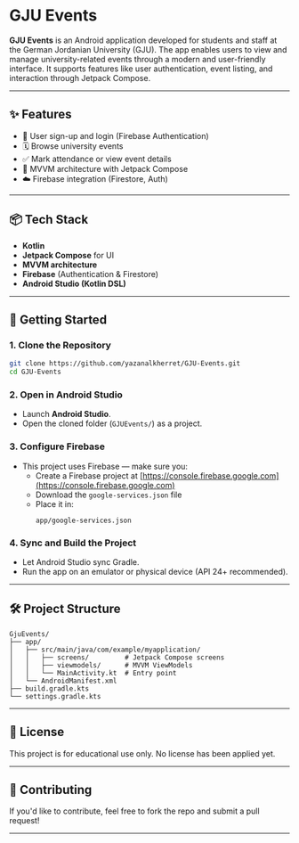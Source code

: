 # GJU Events

**GJU Events** is an Android application developed for students and staff at the German Jordanian University (GJU). The app enables users to view and manage university-related events through a modern and user-friendly interface. It supports features like user authentication, event listing, and interaction through Jetpack Compose.

---

## ✨ Features

- 🔐 User sign-up and login (Firebase Authentication)
- 🗓️ Browse university events
- ✅ Mark attendance or view event details
- 🧠 MVVM architecture with Jetpack Compose
- ☁️ Firebase integration (Firestore, Auth)

---

## 📦 Tech Stack

- **Kotlin**
- **Jetpack Compose** for UI
- **MVVM architecture**
- **Firebase** (Authentication & Firestore)
- **Android Studio (Kotlin DSL)**

---

## 🚀 Getting Started

### 1. Clone the Repository

```bash
git clone https://github.com/yazanalkherret/GJU-Events.git
cd GJU-Events
```

### 2. Open in Android Studio

- Launch **Android Studio**.
- Open the cloned folder (`GJUEvents/`) as a project.

### 3. Configure Firebase

- This project uses Firebase — make sure you:
    - Create a Firebase project at [https://console.firebase.google.com](https://console.firebase.google.com)
    - Download the `google-services.json` file
    - Place it in:
      ```
      app/google-services.json
      ```

### 4. Sync and Build the Project

- Let Android Studio sync Gradle.
- Run the app on an emulator or physical device (API 24+ recommended).

---

## 🛠 Project Structure

```
GjuEvents/
├── app/
│   ├── src/main/java/com/example/myapplication/
│   │   ├── screens/         # Jetpack Compose screens
│   │   ├── viewmodels/      # MVVM ViewModels
│   │   └── MainActivity.kt  # Entry point
│   └── AndroidManifest.xml
├── build.gradle.kts
└── settings.gradle.kts
```

---

## 📄 License

This project is for educational use only. No license has been applied yet.

---

## 🤝 Contributing

If you'd like to contribute, feel free to fork the repo and submit a pull request!

---